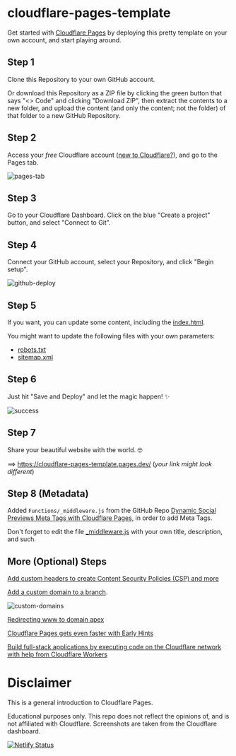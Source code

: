 # cloudflare-pages-template

Get started with [Cloudflare Pages](https://pages.cloudflare.com/) by deploying this pretty template on your own account, and start playing around.

## Step 1

Clone this Repository to your own GitHub account. 

Or download this Repository as a ZIP file by clicking the green button that says "<> Code" and clicking "Download ZIP", then extract the contents to a new folder, and upload the content (and only the content; not the folder) of that folder to a new GitHub Repository.

## Step 2

Access your _free_ Cloudflare account ([new to Cloudflare?](https://developers.cloudflare.com/fundamentals/get-started/)), and go to the Pages tab.

![pages-tab](/img/readme-img/pages-tab.png)

## Step 3

Go to your Cloudflare Dashboard. Click on the blue "Create a project" button, and select "Connect to Git".

## Step 4

Connect your GitHub account, select your Repository, and click "Begin setup".

![github-deploy](/img/readme-img/github-deploy.png)

## Step 5

If you want, you can update some content, including the [index.html](index.html).

You might want to update the following files with your own parameters:
- [robots.txt](robots.txt)
- [sitemap.xml](sitemap.xml)

## Step 6

Just hit "Save and Deploy" and let the magic happen! ✨

![success](/img/readme-img/success.png)

## Step 7

Share your beautiful website with the world. 🤓

==> https://cloudflare-pages-template.pages.dev/ (_your link might look different_)

## Step 8 (Metadata)

Added `Functions/_middleware.js` from the GitHub Repo [Dynamic Social Previews Meta Tags with Cloudflare Pages](https://github.com/pew/cloudflare-pages-social-preview), in order to add Meta Tags.

Don't forget to edit the file [_middleware.js](functions/_middleware.js) with your own title, description, and such.

## More (Optional) Steps

[Add custom headers to create Content Security Policies (CSP) and more](https://developers.cloudflare.com/pages/platform/headers/)

[Add a custom domain to a branch](https://developers.cloudflare.com/pages/how-to/custom-branch-aliases/).

![custom-domains](/img/readme-img/custom-domains.png)

[Redirecting www to domain apex](https://developers.cloudflare.com/pages/how-to/www-redirect/)

[Cloudflare Pages gets even faster with Early Hints](https://blog.cloudflare.com/early-hints-on-cloudflare-pages/)

[Build full-stack applications by executing code on the Cloudflare network with help from Cloudflare Workers](https://developers.cloudflare.com/pages/platform/functions/)

# Disclaimer

This is a general introduction to Cloudflare Pages. 

Educational purposes only. This repo does not reflect the opinions of, and is not affiliated with Cloudflare. 
Screenshots are taken from the Cloudflare dashboard.

[![Netlify Status](https://api.netlify.com/api/v1/badges/557608b6-d9ea-48bd-ba18-94be56605db0/deploy-status)](https://app.netlify.com/projects/funny-treacle-d63013/deploys)

